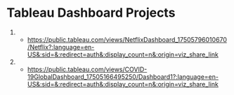 # Tableau Dashboard Projects

1. - https://public.tableau.com/views/NetflixDashboard_17505796010670/Netflix?:language=en-US&:sid=&:redirect=auth&:display_count=n&:origin=viz_share_link

2. - https://public.tableau.com/views/COVID-19GlobalDashboard_17505166495250/Dashboard1?:language=en-US&:sid=&:redirect=auth&:display_count=n&:origin=viz_share_link
